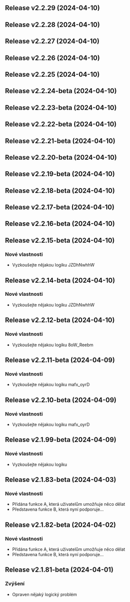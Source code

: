 ## Release v2.2.29 (2024-04-10)

## Release v2.2.28 (2024-04-10)

## Release v2.2.27 (2024-04-10)

## Release v2.2.26 (2024-04-10)

## Release v2.2.25 (2024-04-10)

## Release v2.2.24-beta (2024-04-10)

## Release v2.2.23-beta (2024-04-10)

## Release v2.2.22-beta (2024-04-10)

## Release v2.2.21-beta (2024-04-10)

## Release v2.2.20-beta (2024-04-10)

## Release v2.2.19-beta (2024-04-10)

## Release v2.2.18-beta (2024-04-10)

## Release v2.2.17-beta (2024-04-10)

## Release v2.2.16-beta (2024-04-10)

## Release v2.2.15-beta (2024-04-10)

### Nové vlastnosti

- Vyzkoušejte nějakou logiku JZDhNwhhW

## Release v2.2.14-beta (2024-04-10)

### Nové vlastnosti

- Vyzkoušejte nějakou logiku JZDhNwhhW

## Release v2.2.12-beta (2024-04-10)

### Nové vlastnosti

- Vyzkoušejte nějakou logiku 8oW_Reebm

## Release v2.2.11-beta (2024-04-09)

### Nové vlastnosti

- Vyzkoušejte nějakou logiku mafx_oyrD

## Release v2.2.10-beta (2024-04-09)

### Nové vlastnosti

- Vyzkoušejte nějakou logiku mafx_oyrD

## Release v2.1.99-beta (2024-04-09)

### Nové vlastnosti

- Vyzkoušejte nějakou logiku

## Release v2.1.83-beta (2024-04-03)

### Nové vlastnosti

- Přidána funkce A, která uživatelům umožňuje něco dělat
- Představena funkce B, která nyní podporuje...

## Release v2.1.82-beta (2024-04-02)

### Nové vlastnosti

- Přidána funkce A, která uživatelům umožňuje něco dělat
- Představena funkce B, která nyní podporuje...

## Release v2.1.81-beta (2024-04-01)

### Zvýšení

- Opraven nějaký logický problém
